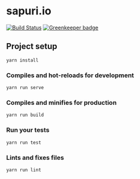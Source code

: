 # sapuri.io

[![Build Status](https://travis-ci.org/sapuri/sapuri.io.svg?branch=master)](https://travis-ci.org/sapuri/sapuri.io)
[![Greenkeeper badge](https://badges.greenkeeper.io/sapuri/sapuri.io.svg)](https://greenkeeper.io/)

## Project setup
```
yarn install
```

### Compiles and hot-reloads for development
```
yarn run serve
```

### Compiles and minifies for production
```
yarn run build
```

### Run your tests
```
yarn run test
```

### Lints and fixes files
```
yarn run lint
```
